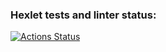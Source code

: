 ### Hexlet tests and linter status:
[![Actions Status](https://github.com/ShvetsovYura/layout-designer-project-lvl1/workflows/hexlet-check/badge.svg)](https://github.com/ShvetsovYura/layout-designer-project-lvl1/actions)